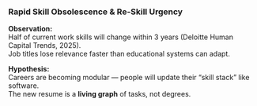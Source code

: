 ### Rapid Skill Obsolescence & Re-Skill Urgency

**Observation:**  
Half of current work skills will change within 3 years (Deloitte Human Capital Trends, 2025).  
Job titles lose relevance faster than educational systems can adapt.

**Hypothesis:**  
Careers are becoming modular — people will update their “skill stack” like software.  
The new resume is a **living graph** of tasks, not degrees.
